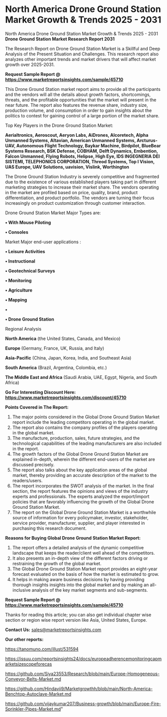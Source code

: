 # North America Drone Ground Station Market Growth & Trends 2025 - 2031
North America Drone Ground Station Market Growth & Trends 2025 - 2031
<strong>Drone Ground Station Market Research Report 2031</strong>

The Research Report on Drone Ground Station Market is a Skillful and Deep Analysis of the Present Situation and Challenges. This research report also analyzes other important trends and market drivers that will affect market growth over 2025-2031.

<strong>Request Sample Report @ <a href=https://www.marketreportsinsights.com/sample/45710>https://www.marketreportsinsights.com/sample/45710</a></strong>

This Drone Ground Station market report aims to provide all the participants and the vendors will all the details about growth factors, shortcomings, threats, and the profitable opportunities that the market will present in the near future. The report also features the revenue share, industry size, production volume, and consumption in order to gain insights about the politics to contest for gaining control of a large portion of the market share.

Top Key Players in the Drone Ground Station Market:

<strong>Aerialtronics, Aeroscout, Aeryon Labs, AiDrones, Alcoretech, Alpha Unmanned Systems, Altavian, American Unmanned Systems, Arcturus-UAV, Autonomous Flight Technology, Baykar Machine, Birdpilot, BlueBear Systems Research, BSK Defense, COBHAM, Delft Dynamics, Embention, Falcon Unmanned, Flying Robots, Helipse, High Eye, IDS INGEGNERIA DEI SISTEMI, TELEPHONICS CORPORATION, Threod Systems, Top I Vision, UAS Europe, UAV Solutions, uavision, Vislink, Worthington</strong>

The Drone Ground Station Industry is severely competitive and fragmented due to the existence of various established players taking part in different marketing strategies to increase their market share. The vendors operating in the market are profiled based on price, quality, brand, product differentiation, and product portfolio. The vendors are turning their focus increasingly on product customization through customer interaction.

Drone Ground Station Market Major Types are:

<strong>•  With Mouse Piloting

•  Consoles</strong>

Market Major end-user applications :

<strong>•  Leisure Activities

•  Instructional

•  Geotechnical Surveys

•  Monitoring

•  Agriculture

•  Mapping

•  

•  Drone Ground Station</strong>

Regional Analysis

</u><strong><b>North America</b></strong> (the United States, Canada, and Mexico)

<strong><b>Europe </b></strong>(Germany, France, UK, Russia, and Italy)

<strong><b>Asia-Pacific</b></strong> (China, Japan, Korea, India, and Southeast Asia)

<strong><b>South America</b></strong> (Brazil, Argentina, Colombia, etc.)

<strong><b>The Middle East and Africa</b></strong> (Saudi Arabia, UAE, Egypt, Nigeria, and South Africa)

<strong>Go For Interesting Discount Here: <a href=https://www.marketreportsinsights.com/discount/45710>https://www.marketreportsinsights.com/discount/45710</a></strong>

<strong>Points Covered in The Report:</strong>
<ol>
  <li>The major points considered in the Global Drone Ground Station Market report include the leading competitors operating in the global market.</li>
  <li>The report also contains the company profiles of the players operating in the global market.</li>
  <li>The manufacture, production, sales, future strategies, and the technological capabilities of the leading manufacturers are also included in the report.</li>
  <li>The growth factors of the Global Drone Ground Station Market are explained in-depth, wherein the different end-users of the market are discussed precisely.</li>
  <li>The report also talks about the key application areas of the global market, thereby providing an accurate description of the market to the readers/users.</li>
  <li>The report incorporates the SWOT analysis of the market. In the final section, the report features the opinions and views of the industry experts and professionals. The experts analyzed the export/import policies that are favorably influencing the growth of the Global Drone Ground Station Market.</li>
  <li>The report on the Global Drone Ground Station Market is a worthwhile source of information for every policymaker, investor, stakeholder, service provider, manufacturer, supplier, and player interested in purchasing this research document.</li>
</ol>
<strong>Reasons for Buying Global Drone Ground Station Market Report:</strong>

<ol>
  <li>The report offers a detailed analysis of the dynamic competitive landscape that keeps the reader/client well ahead of the competitors.</li>
  <li>It also presents an in-depth view of the different factors driving or restraining the growth of the global market.</li>
  <li>The Global Drone Ground Station Market report provides an eight-year forecast evaluated on the basis of how the market is estimated to grow.</li>
  <li>It helps in making aware business decisions by having providing thorough insights insights into the global market and by making an all-inclusive analysis of the key market segments and sub-segments.</li>
</ol>
<strong>Request Sample Report @ <a href=https://www.marketreportsinsights.com/sample/45710>https://www.marketreportsinsights.com/sample/45710</a></strong>


Thanks for reading this article; you can also get individual chapter wise section or region wise report version like Asia, United States, Europe.

<strong>Contact Us:</strong>
sales@marketreportsinsights.com

<strong>Our other reports:</strong>

<a href=https://tanomuno.com/illust/531594>https://tanomuno.com/illust/531594</a>

<a href=https://issuu.com/reportsinsights24/docs/europeadherencemonitoringcapmarketsizescopeforecas>https://issuu.com/reportsinsights24/docs/europeadherencemonitoringcapmarketsizescopeforecas</a>

<a href=https://github.com/Siya23553/Research/blob/main/Europe-Homogeneous-Conveyor-Belts-Market.md>https://github.com/Siya23553/Research/blob/main/Europe-Homogeneous-Conveyor-Belts-Market.md</a>

<a href=https://github.com/Hindavii9/Marketgrowthh/blob/main/North-America-Benchtop-Autoclave-Market.md>https://github.com/Hindavii9/Marketgrowthh/blob/main/North-America-Benchtop-Autoclave-Market.md</a>

<a href=https://github.com/vijaykumar207/Business-growth/blob/main/Europe-Fire-Sprinkler-Pipes-Market.md>https://github.com/vijaykumar207/Business-growth/blob/main/Europe-Fire-Sprinkler-Pipes-Market.md</a>"

